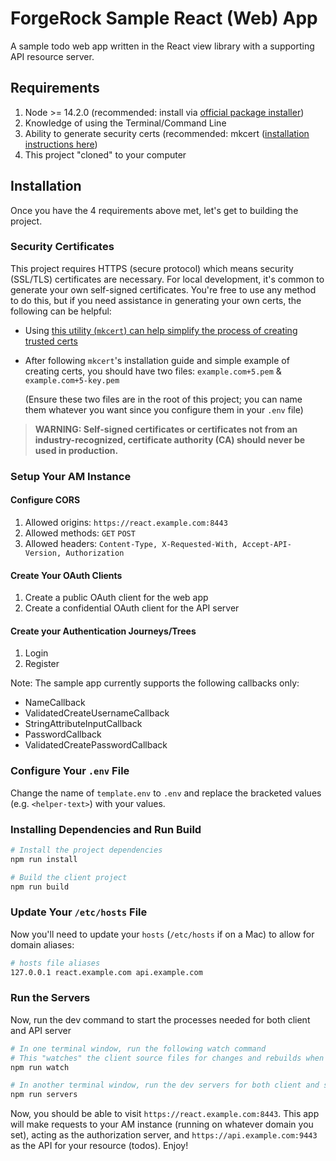 # ForgeRock Sample React (Web) App

A sample todo web app written in the React view library with a supporting API resource server.

## Requirements

1. Node >= 14.2.0 (recommended: install via [official package installer](https://nodejs.org/en/))
2. Knowledge of using the Terminal/Command Line
3. Ability to generate security certs (recommended: mkcert ([installation instructions here](https://github.com/FiloSottile/mkcert#installation))
4. This project "cloned" to your computer

## Installation

Once you have the 4 requirements above met, let's get to building the project.

### Security Certificates

This project requires HTTPS (secure protocol) which means security (SSL/TLS) certificates are necessary. For local development, it's common to generate your own self-signed certificates. You're free to use any method to do this, but if you need assistance in generating your own certs, the following can be helpful:

- Using [this utility (`mkcert`) can help simplify the process of creating trusted certs](https://github.com/FiloSottile/mkcert)
- After following `mkcert`'s installation guide and simple example of creating certs, you should have two files: `example.com+5.pem` & `example.com+5-key.pem`

  (Ensure these two files are in the root of this project; you can name them whatever you want since you configure them in your `.env` file)

> **WARNING: Self-signed certificates or certificates not from an industry-recognized, certificate authority (CA) should never be used in production.**

### Setup Your AM Instance

#### Configure CORS

1. Allowed origins: `https://react.example.com:8443`
2. Allowed methods: `GET` `POST`
3. Allowed headers: `Content-Type, X-Requested-With, Accept-API-Version, Authorization`

#### Create Your OAuth Clients

1. Create a public OAuth client for the web app
2. Create a confidential OAuth client for the API server

#### Create your Authentication Journeys/Trees

1. Login
2. Register

Note: The sample app currently supports the following callbacks only:

- NameCallback
- ValidatedCreateUsernameCallback
- StringAttributeInputCallback
- PasswordCallback
- ValidatedCreatePasswordCallback

### Configure Your `.env` File

Change the name of `template.env` to `.env` and replace the bracketed values (e.g. `<helper-text>`) with your values.

### Installing Dependencies and Run Build

```sh
# Install the project dependencies
npm run install

# Build the client project
npm run build
```

### Update Your `/etc/hosts` File

Now you'll need to update your `hosts` (`/etc/hosts` if on a Mac) to allow for domain aliases:

```sh
# hosts file aliases
127.0.0.1 react.example.com api.example.com
```

### Run the Servers
Now, run the dev command to start the processes needed for both client and API server

```sh
# In one terminal window, run the following watch command
# This "watches" the client source files for changes and rebuilds when needed
npm run watch

# In another terminal window, run the dev servers for both client and server
npm run servers
```

Now, you should be able to visit `https://react.example.com:8443`. This app will make requests to your AM instance (running on whatever domain you set), acting as the authorization server, and `https://api.example.com:9443` as the API for your resource (todos). Enjoy!

